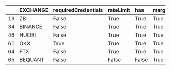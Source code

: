 |    | EXCHANGE   | requiredCredentials   | rateLimit   | has   | margin   | fetchBorrowRate   |
|---:|:-----------|:----------------------|:------------|:------|:---------|:------------------|
| 19 | ZB         | False                 | True        | True  | True     | True              |
| 34 | BINANCE    | False                 | True        | True  | True     | True              |
| 46 | HUOBI      | False                 | True        | True  | True     | True              |
| 61 | OKX        | True                  | True        | True  | True     | True              |
| 64 | FTX        | False                 | True        | True  | True     | True              |
| 65 | BEQUANT    | False                 | False       | False | True     | True              |